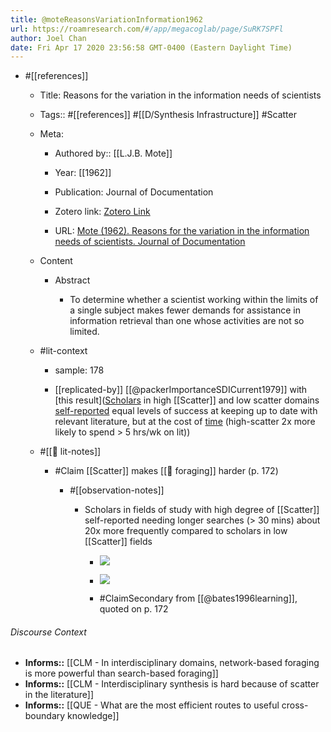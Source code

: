 ```yaml
---
title: @moteReasonsVariationInformation1962
url: https://roamresearch.com/#/app/megacoglab/page/SuRK7SPFl
author: Joel Chan
date: Fri Apr 17 2020 23:56:58 GMT-0400 (Eastern Daylight Time)
---
```


- #[[references]]

    - Title: Reasons for the variation in the information needs of scientists

    - Tags:: #[[references]] #[[D/Synthesis Infrastructure]] #Scatter

    - Meta:

        - Authored by:: [[L.J.B. Mote]]

        - Year: [[1962]]

        - Publication: Journal of Documentation

        - Zotero link: [Zotero Link](zotero://select/items/7_BSTW5G7S)

        - URL: [Mote (1962). Reasons for the variation in the information needs of scientists. Journal of Documentation](https://doi.org/10.1108/eb026319)

    - Content

        - Abstract

            - To determine whether a scientist working within the limits of a single subject makes fewer demands for assistance in information retrieval than one whose activities are not so limited.

    - #lit-context

        - sample: 178

        - [[replicated-by]] [[@packerImportanceSDICurrent1979]] with [this result]([Scholars](((5IIOQ5CZq))) in high [[Scatter]] and low scatter domains [self-reported](((Iv7Euw1wK))) equal levels of success at keeping up to date with relevant literature, but at the cost of [time](((rjdnxKjgt))) (high-scatter 2x more likely to spend > 5 hrs/wk on lit))

    - #[[📝 lit-notes]]

        - #Claim  [[Scatter]] makes [[🧱 foraging]] harder (p. 172)

            - #[[observation-notes]]

                - Scholars in fields of study with high degree of [[Scatter]] self-reported needing longer searches (> 30 mins) about 20x more frequently compared to scholars in low [[Scatter]] fields

                    - ![](https://firebasestorage.googleapis.com/v0/b/firescript-577a2.appspot.com/o/imgs%2Fapp%2Fmegacoglab%2FHss0vOXz0O?alt=media&token=547e704c-99e5-44c9-87cd-d79c1b11ff32)

                    - ![](https://firebasestorage.googleapis.com/v0/b/firescript-577a2.appspot.com/o/imgs%2Fapp%2Fmegacoglab%2FZl53foVGHf.png?alt=media&token=6d978df5-ced5-4311-a799-0fb89dd85803)

                    - #ClaimSecondary from [[@bates1996learning]], quoted on p. 172

###### Discourse Context

- **Informs::** [[CLM - In interdisciplinary domains, network-based foraging is more powerful than search-based foraging]]
- **Informs::** [[CLM - Interdisciplinary synthesis is hard because of scatter in the literature]]
- **Informs::** [[QUE - What are the most efficient routes to useful cross-boundary knowledge]]
